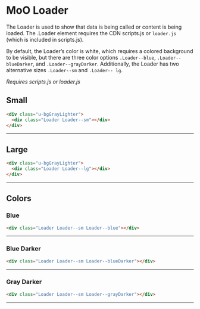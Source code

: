 # MoO Loader

The Loader is used to show that data is being called or content is being loaded. The .Loader element requires the CDN scripts.js or `loader.js` (which is included in scripts.js). 

By default, the Loader’s color is white, which requires a colored background to be visible, but there are three color options `.Loader--blue`, `.Loader--blueDarker`, and `.Loader--grayDarker`. Additionally, the Loader has two alternative sizes `.Loader--sm` and `.Loader-- lg`.

*Requires scripts.js or loader.js*

## Small
```html
<div class="u-bgGrayLighter">
  <div class="Loader Loader--sm"></div>
</div>
```
___

## Large
```html
<div class="u-bgGrayLighter">
  <div class="Loader Loader--lg"></div>
</div>
```
___

## Colors

### Blue
```html
<div class="Loader Loader--sm Loader--blue"></div>
```
___

### Blue Darker
```html
<div class="Loader Loader--sm Loader--blueDarker"></div>
```
___

### Gray Darker
```html
<div class="Loader Loader--sm Loader--grayDarker"></div>
```
___
